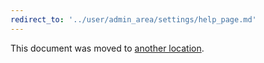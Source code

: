 ```yaml
---
redirect_to: '../user/admin_area/settings/help_page.md'
---
```


This document was moved to [another location](../user/admin_area/settings/help_page.md).
